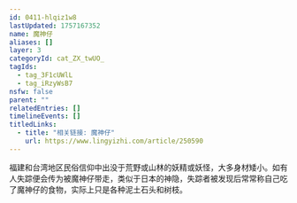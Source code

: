 ```yaml
---
id: 0411-hlqiz1w8
lastUpdated: 1757167352
name: 魔神仔
aliases: []
layer: 3
categoryId: cat_ZX_twUO_
tagIds:
  - tag_3F1cUWlL
  - tag_iRzyWsB7
nsfw: false
parent: ""
relatedEntries: []
timelineEvents: []
titledLinks:
  - title: "相关链接: 魔神仔"
    url: https://www.lingyizhi.com/article/250590
---
```


福建和台湾地区民俗信仰中出没于荒野或山林的妖精或妖怪，大多身材矮小。如有人失踪便会传为被魔神仔带走，类似于日本的神隐，失踪者被发现后常常称自己吃了魔神仔的食物，实际上只是各种泥土石头和树枝。